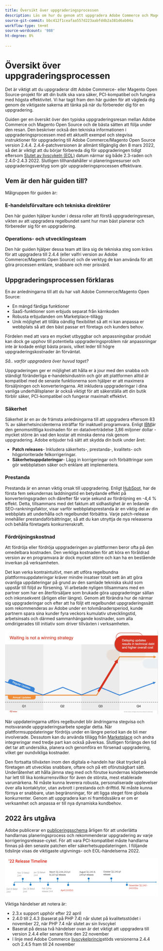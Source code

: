 ```yaml
---
title: Översikt över uppgraderingsprocessen
description: Läs om hur du genom att uppgradera Adobe Commerce och Magento Open Source kan skydda din butik och arbeta effektivt.
source-git-commit: bbc412f1ceafaa557d223aabfd4b2a381d6ab04a
workflow-type: tm+mt
source-wordcount: '988'
ht-degree: 0%

---
```



# Översikt över uppgraderingsprocessen

Det är viktigt att du uppgraderar ditt Adobe Commerce- eller Magento Open Source-projekt för att din butik ska vara säker, PCI-kompatibel och fungera med högsta effektivitet. Vi har tagit fram den här guiden för att vägleda dig genom de viktigaste sakerna att tänka på när du förbereder dig för en uppgradering.

Guiden ger en översikt över den typiska uppgraderingsresan mellan Adobe Commerce och Magento Open Source och de bästa sätten att följa under den resan. Den beskriver också den tekniska informationen i uppgraderingsprocessen med ett aktuellt exempel och stegvisa instruktioner för uppgradering till Adobe Commerce/Magento Open Source version 2.4.4. 2.4.4-patchversionen är allmänt tillgänglig den 8 mars 2022, så det är viktigt att du börjar förbereda dig för uppgraderingen tidigt eftersom [Slutet av livscykeln (EOL)](https://devdocs.magento.com/release/lifecycle-policy.html) datum närmar sig både 2.3-raden och 2.4.0-2.4.3 2022. Slutligen tillhandahåller vi planeringsresurser och uppgraderingsverktyg som gör uppgraderingsprocessen effektivare.

## Vem är den här guiden till?

Målgruppen för guiden är:

### E-handelsförvaltare och tekniska direktörer

Den här guiden hjälper kunder i dessa roller att förstå uppgraderingsresan, vikten av att uppgradera regelbundet samt hur man bäst planerar och förbereder sig för en uppgradering.

### Operations- och utvecklingsteam

Den här guiden hjälper dessa team att lära sig de tekniska steg som krävs för att uppgradera till 2.4.4 (eller valfri version av Adobe Commerce/Magento Open Source) och de verktyg de kan använda för att göra processen enklare, snabbare och mer prisvärd.

## Uppgraderingsprocessen förklaras

En av anledningarna till att du har valt Adobe Commerce/Magento Open Source:

- En mängd färdiga funktioner
- SaaS-funktioner som erbjuds separat från kärnkoden
- Robusta erbjudanden om Marketplace-tillägg
- Unik möjlighet att tillåta oändlig flexibilitet så att ni kan anpassa er webbplats så att den bäst passar ert företags och kunders behov.

Fördelen med att vara en mycket utbyggbar och anpassningsbar produkt kan dock ge upphov till potentiella uppgraderingsproblem när anpassningar inte är kodade enligt bästa praxis, vilket leder till högre uppgraderingskostnader än förväntat.

_Så.. varför uppgradera över huvud taget?_

Uppgraderingen ger er möjlighet att hålla er à jour med den snabba och ständigt föränderliga e-handelsindustrin och gör att plattformen alltid är kompatibel med de senaste funktionerna som hjälper er att maximera försäljningen och konverteringarna. Att inkludera uppgraderingar i dina vanliga underhållsplaner är också viktigt för att säkerställa att din butik förblir säker, PCI-kompatibel och fungerar maximalt effektivt.

### Säkerhet

Säkerhet är en av de främsta anledningarna till att uppgradera eftersom 83 % av säkerhetsincidenterna inträffar för inaktuell programvara. Enligt [IBM](https://www.ibm.com/security/data-breach)är den genomsnittliga kostnaden för en dataöverträdelse 3,86 miljoner dollar - mycket större än vad den kostar att minska denna risk genom uppgradering. Adobe erbjuder två sätt att skydda din butik under året:

- **Patch releases**- Inkludera säkerhets-, prestanda-, kvalitets- och högprioriterade felkorrigeringar.
- **Säkerhetsuppdateringar**- Lägg in korrigeringar och förbättringar som gör webbplatsen säker och enklare att implementera.

### Prestanda

Prestanda är en annan viktig orsak till uppgradering. Enligt [HubSpot](https://blog.hubspot.com/marketing/page-load-time-conversion-rates), har de första fem sekundernas laddningstid en betydande effekt på konverteringsgraden och därefter får varje sekund av fördröjning en -4,4 % effekt. Detta, tillsammans med det faktum att sidhastighet är en ledande SEO-rankningsfaktor, visar varför webbplatsprestanda är en viktig del av din webbplats att underhålla och regelbundet förbättra. Varje patch-release innehåller prestandaförbättringar, så att du kan utnyttja de nya releaserna och behålla företagets konkurrenskraft.

### Fördröjningskostnad

Att fördröja eller fördröja uppgraderingen av plattformen beror ofta på den omedelbara kostnaden. Den verkliga kostnaden för att köra en föråldrad version av en programvara är dock mycket större och kan ha en bestående inverkan på verksamheten.

Det kan verka kontraintuitivt, men att utföra regelbundna plattformsuppdateringar kräver mindre insatser totalt sett än att göra ovanliga uppdateringar på grund av den samlade tekniska skuld som uppstår till följd av försening. Vi arbetade nyligen tillsammans med en partner som har en återförsäljare som brukade göra uppgraderingar sällan och inkonsekvent (årligen eller längre). Genom att förändra hur de närmar sig uppgraderingar och efter att ha följt ett regelbundet uppgraderingssätt som rekommenderas av Adobe under en tolvmånadersperiod, kunde partnern spara sina kunder fyra veckors kumulativ utvecklingstid, arbetsinsats och därmed sammanhängande kostnader, som alla omdirigerades till initiativ som driver tillväxten i verksamheten.

![](../assets/upgrade-guide/waiting-is-not-a-winning-strategy.jpg)

När uppdateringarna utförs regelbundet blir ändringarna stegvisa och motsvarande uppgraderingsarbete speglar detta. När plattformsuppdateringar fördröjs under en längre period kan de bli mer involverade. Dessutom kan du använda tillägg från [Marketplace](https://marketplace.magento.com/) och andra integreringar med tredje part kan också påverkas. Slutligen förlängs den tid det tar att undersöka, planera och genomföra en försenad uppgradering, vilket ger oundvikliga kostnader.

Den fortsatta tillväxten inom den digitala e-handeln har ökat trycket på företagen att utvecklas snabbare, oftare och på ett oförutsägbart sätt. Underlåtenhet att hålla jämna steg med och förutse kundernas köpbeteende har lett till lika konkurrensvillkor för även de största, mest etablerade varumärkena. Ni måste kunna leverera robusta, personaliserade upplevelser över alla kontaktytor, utan avbrott i prestanda och drifttid. Ni måste kunna förnya er snabbare, utan begränsningar, för att ligga steget före globala konkurrenter. Genom att uppgradera kan ni framtidssäkra er om er verksamhet och anpassa er till nya dynamiska kundbehov.

## 2022 års utgåva

Adobe publicerar en [publiceringsschema](https://devdocs.magento.com/release/) årligen för att underlätta handlarnas planeringsprocess och rekommenderar uppgradering av varje korrigeringsrelease-cykel. För att vara PCI-kompatibel måste handlarna finnas på den senaste patchen eller säkerhetsuppdateringen. I följande tidslinje visas de viktigaste utgivnings- och EOL-händelserna 2022.

![](../assets/upgrade-guide/2022-release-timeline.svg)

Viktiga händelser att notera är:

- 2.3.x support upphör efter 22 april
- 2.4.0 till 2.4.3 (baserat på PHP 7.4) når slutet på kvalitetsstödet i november 22, när PHP 7.4 når slutet av sin livscykel
- Baserat på dessa två händelser ovan är det viktigt att uppgradera till version 2.4.4 eller senare före den 22 november
- I linje med Adobe Commerce [livscykelprincip](https://devdocs.magento.com/release/lifecycle-policy.html)stöds versionerna 2.4.4 och 2.4.5 fram till 24 november
